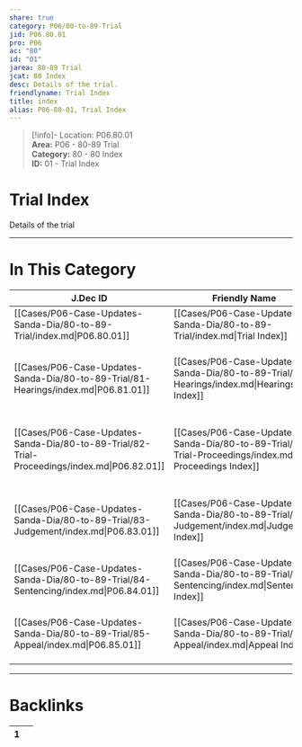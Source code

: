 ```yaml
---  
share: true  
category: P06/80-to-89-Trial  
jid: P06.80.01  
pro: P06  
ac: "80"  
id: "01"  
jarea: 80-89 Trial  
jcat: 80 Index  
desc: Details of the trial.  
friendlyname: Trial Index  
title: index  
alias: P06-80-01, Trial Index  
---  
```

  
>[!info]- Location: P06.80.01  
>**Area:** P06 - 80-89 Trial  
>**Category:** 80 - 80 Index  
>**ID:** 01 - Trial Index  
  
# Trial Index  
  
Details of the trial   
  
  
  
---  
# In This Category  
  
| J.Dec ID                                                                                     | Friendly Name                                                                                              | Description                                                     |  
| -------------------------------------------------------------------------------------------- | ---------------------------------------------------------------------------------------------------------- | --------------------------------------------------------------- |  
| [[Cases/P06-Case-Updates-Sanda-Dia/80-to-89-Trial/index.md\|P06.80.01]]                      | [[Cases/P06-Case-Updates-Sanda-Dia/80-to-89-Trial/index.md\|Trial Index]]                                  | Details of the trial.                                           |  
| [[Cases/P06-Case-Updates-Sanda-Dia/80-to-89-Trial/81-Hearings/index.md\|P06.81.01]]          | [[Cases/P06-Case-Updates-Sanda-Dia/80-to-89-Trial/81-Hearings/index.md\|Hearings Index]]                   | Any details of pre-trial hearings, prelim hearings or hearings. |  
| [[Cases/P06-Case-Updates-Sanda-Dia/80-to-89-Trial/82-Trial-Proceedings/index.md\|P06.82.01]] | [[Cases/P06-Case-Updates-Sanda-Dia/80-to-89-Trial/82-Trial-Proceedings/index.md\|Trial Proceedings Index]] | Anything and everything that happened during trial.             |  
| [[Cases/P06-Case-Updates-Sanda-Dia/80-to-89-Trial/83-Judgement/index.md\|P06.83.01]]         | [[Cases/P06-Case-Updates-Sanda-Dia/80-to-89-Trial/83-Judgement/index.md\|Judgement Index]]                 | Details regarding the judgement outcome from trial.             |  
| [[Cases/P06-Case-Updates-Sanda-Dia/80-to-89-Trial/84-Sentencing/index.md\|P06.84.01]]        | [[Cases/P06-Case-Updates-Sanda-Dia/80-to-89-Trial/84-Sentencing/index.md\|Sentencing Index]]               | Information about the sentencing.                               |  
| [[Cases/P06-Case-Updates-Sanda-Dia/80-to-89-Trial/85-Appeal/index.md\|P06.85.01]]            | [[Cases/P06-Case-Updates-Sanda-Dia/80-to-89-Trial/85-Appeal/index.md\|Appeal Index]]                       | If applicable, information about appeal(s).                     |  
  
  
---  
# Backlinks  
<div><table class="dataview table-view-table"><thead class="table-view-thead"><tr class="table-view-tr-header"><th class="table-view-th"><span></span><span class="dataview small-text">1</span></th><th class="table-view-th"><span></span></th></tr></thead><tbody class="table-view-tbody"></tbody></table></div>